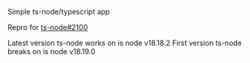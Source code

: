 Simple ts-node/typescript app

Repro for [ts-node#2100](https://github.com/TypeStrong/ts-node/issues/2100)

Latest version ts-node works on is node v18.18.2
First version ts-node breaks on is node v18.19.0
